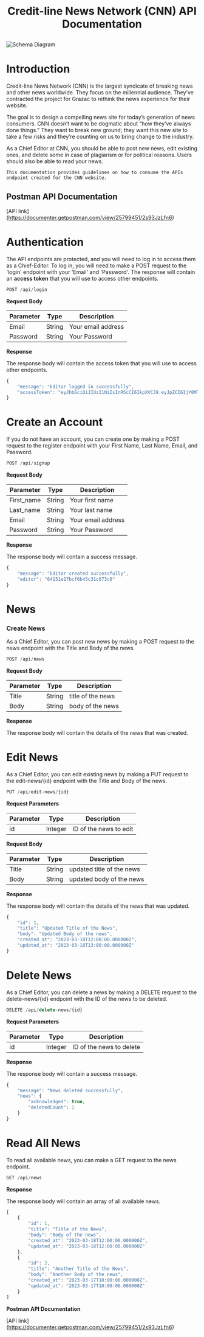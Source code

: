 <h1><p align="center">Credit-line News Network (CNN) API Documentation</p></h1>

![Schema Diagram](https://res.cloudinary.com/drd06lih3/image/upload/v1679144772/Screenshot_2023-03-17_at_9.19.11_AM_rbp9cx.png)

<h1>Introduction</h1> 

Credit-line News Network (CNN) is the largest syndicate of breaking news and other news worldwide. They focus on the millennial audience. They’ve contracted the project for Grazac to rethink the news experience for their website.

The goal is to design a compelling news site for today’s generation of news consumers. CNN doesn’t want to be dogmatic about “how they’ve always done things.” They want to break new ground; they want this new site to take a few risks and they’re counting on us to bring change to the industry.

As a Chief Editor at CNN, you should be able to post new news, edit existing ones, and delete some in case of plagiarism or for political reasons. Users should also be able to read your news.

    This documentation provides guidelines on how to consume the APIs endpoint created for the CNN website.

<h2>Postman API Documentation</h2>

[API link] (https://documenter.getpostman.com/view/25799451/2s93JzLfn6)

<h1>Authentication</h1>

The API endpoints are protected, and you will need to log in to access them as a Chief-Editor. To log in, you will need to make a POST request to the 'login' endpoint with your 'Email' and 'Password'. The response will contain an **access token** that you will use to access other endpoints.

``` javascript
POST /api/login
```

**Request Body**

Parameter    | Type          | Description
------------ | ------------- | ------------
Email        | String        | Your email address
Password     | String        | Your Password

**Response**

The response body will contain the access token that you will use to access other endpoints.

``` javascript
{
    "message": "Editor logged in successfully",
    "accessToken": "eyJhbGciOiJIUzI1NiIsInR5cCI6IkpXVCJ9.eyJpZCI6IjY0MTUxZGRiNTQ0ZmYxZTczZTgwMDM0ZCIsImVtYWlsIjoib2hpbWFpOTdAZ21haWwuY29tIiwiaWF0IjoxNjc5MTA5NzM5LCJleHAiOjE2NzkxMTAzMzl9.MSAhUbgAmHKpfCnjW48mUq2LFpsOrYAophMlST2T2sc"
}
```

<h1>Create an Account</h1>

If you do not have an account, you can create one by making a POST request to the register endpoint with your First Name, Last Name, Email, and Password.

``` javascript
POST /api/signup
```

**Request Body**

Parameter    | Type          | Description
------------ | ------------- | ------------
First_name   | String        | Your first name
Last_name    | String        | Your last name
Email        | String        | Your email address
Password     | String        | Your Password

**Response**

The response body will contain a success message.

``` javascript
{
    "message": "Editor created successfully",
    "editor": "64151e17bcf6b45c31c673c0"
}
```

<h1>News</h1>

<h3>Create News</h3>

As a Chief Editor, you can post new news by making a POST request to the news endpoint with the Title and Body of the news.

``` javascript
POST /api/news
```

**Request Body**

Parameter    | Type          | Description
------------ | ------------- | ------------
Title        | String        | title of the news
Body         | String        | body of the news

**Response**

The response body will contain the details of the news that was created.


<h1>Edit News</h1>

As a Chief Editor, you can edit existing news by making a PUT request to the edit-news/{id} endpoint with the Title and Body of the news.

``` javascript
PUT /api/edit-news/{id}
```

**Request Parameters**

Parameter    | Type          | Description
------------ | ------------- | ------------
id           | Integer       | ID of the news to edit

**Request Body**

Parameter    | Type          | Description
------------ | ------------- | ------------
Title        | String        | updated title of the news
Body         | String        | updated body of the news

**Response**

The response body will contain the details of the news that was updated.

``` javascript
{
    "id": 1,
    "title": "Updated Title of the News",
    "body": "Updated Body of the news",
    "created_at": "2023-03-18T12:00:00.000000Z",
    "updated_at": "2023-03-18T13:00:00.000000Z"
}
```

<h1>Delete News</h1>

As a Chief Editor, you can delete a news by making a DELETE request to the delete-news/{id} endpoint with the ID of the news to be deleted.

``` javascript
DELETE /api/delete-news/{id}
```

**Request Parameters**

Parameter    | Type          | Description
------------ | ------------- | ------------
id           | Integer       | ID of the news to delete

**Response**

The response body will contain a success message.

``` javascript
{
    "message": "News deleted successfully",
    "news": {
        "acknowledged": true,
        "deletedCount": 1
    }
}
```

<h1>Read All News</h1>

To read all available news, you can make a GET request to the news endpoint.

``` javascript
GET /api/news
```

**Response**

The response body will contain an array of all available news.

``` javascript
[
    {
        "id": 1,
        "title": "Title of the News",
        "body": "Body of the news",
        "created_at": "2023-03-18T12:00:00.000000Z",
        "updated_at": "2023-03-18T12:00:00.000000Z"
    },
    {
        "id": 2,
        "title": "Another Title of the News",
        "body": "Another Body of the news",
        "created_at": "2023-03-17T10:00:00.000000Z",
        "updated_at": "2023-03-17T10:00:00.000000Z"
    }
]
```

**Postman API Documentation**

[API link] (https://documenter.getpostman.com/view/25799451/2s93JzLfn6)
